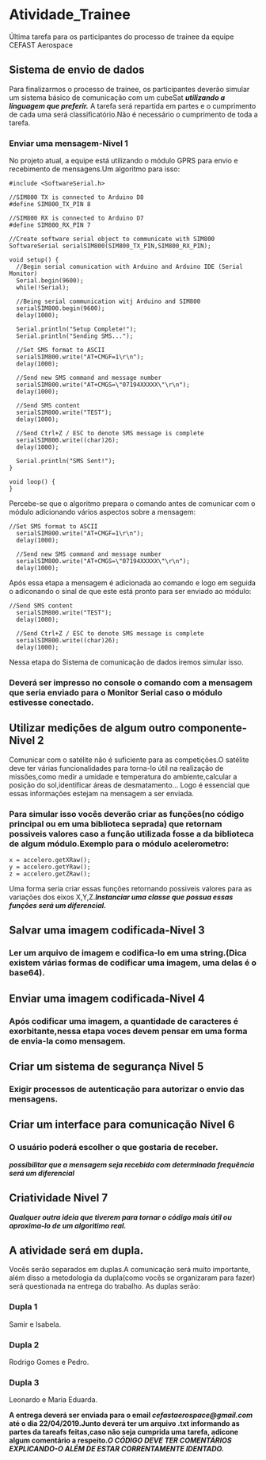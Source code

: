 # Atividade_Trainee
Última tarefa para os participantes do processo de trainee da equipe CEFAST Aerospace
## Sistema de envio de dados
Para finalizarmos o processo de trainee, os participantes deverão simular um sistema básico de comunicação com um cubeSat **_utilizando a linguagem que preferir._**
A tarefa será repartida em partes e o cumprimento de cada uma será classificatório.Não é necessário o cumprimento de toda a tarefa.
### Enviar uma mensagem-Nivel 1
No projeto atual, a equipe está utilizando o módulo GPRS para envio e recebimento de mensagens.Um algoritmo para isso:
```
#include <SoftwareSerial.h>
 
//SIM800 TX is connected to Arduino D8
#define SIM800_TX_PIN 8
 
//SIM800 RX is connected to Arduino D7
#define SIM800_RX_PIN 7
 
//Create software serial object to communicate with SIM800
SoftwareSerial serialSIM800(SIM800_TX_PIN,SIM800_RX_PIN);
 
void setup() {
  //Begin serial comunication with Arduino and Arduino IDE (Serial Monitor)
  Serial.begin(9600);
  while(!Serial);
   
  //Being serial communication witj Arduino and SIM800
  serialSIM800.begin(9600);
  delay(1000);
   
  Serial.println("Setup Complete!");
  Serial.println("Sending SMS...");
   
  //Set SMS format to ASCII
  serialSIM800.write("AT+CMGF=1\r\n");
  delay(1000);
 
  //Send new SMS command and message number
  serialSIM800.write("AT+CMGS=\"07194XXXXX\"\r\n");
  delay(1000);
   
  //Send SMS content
  serialSIM800.write("TEST");
  delay(1000);
   
  //Send Ctrl+Z / ESC to denote SMS message is complete
  serialSIM800.write((char)26);
  delay(1000);
     
  Serial.println("SMS Sent!");
}
 
void loop() {
}
```
Percebe-se que o algoritmo prepara o comando antes de comunicar com o módulo adicionando vários aspectos sobre a mensagem:
```
//Set SMS format to ASCII
  serialSIM800.write("AT+CMGF=1\r\n");
  delay(1000);
 
  //Send new SMS command and message number
  serialSIM800.write("AT+CMGS=\"07194XXXXX\"\r\n");
  delay(1000);
```
Após essa etapa a mensagem é adicionada ao comando e logo em seguida o adiconando o sinal de que este está pronto para ser enviado ao módulo:
```
//Send SMS content
  serialSIM800.write("TEST");
  delay(1000);
   
  //Send Ctrl+Z / ESC to denote SMS message is complete
  serialSIM800.write((char)26);
  delay(1000);
  ```
  Nessa etapa do Sistema de comunicação de dados iremos simular isso.
  ### Deverá ser impresso no console o comando com a mensagem que seria enviado para o Monitor Serial caso o módulo estivesse conectado.
  
  ## Utilizar medições de algum outro componente-Nivel 2
  Comunicar com o satélite não é suficiente para as competições.O satélite deve ter várias funcionalidades para torna-lo útil na realização de missões,como medir a umidade e temperatura do ambiente,calcular a posição do sol,identificar áreas de desmatamento...
  Logo é essencial que essas informações estejam na mensagem a ser enviada.
  ### Para simular isso vocês deverão criar as funções(no código principal ou em uma biblioteca seprada) que retornam possiveis valores caso a função utilizada fosse a da biblioteca de algum módulo.Exemplo para o módulo acelerometro:
  ```
  x = accelero.getXRaw();
  y = accelero.getYRaw();
  z = accelero.getZRaw();
  ```
  Uma forma seria criar essas funções retornando possiveis valores para as variações dos eixos X,Y,Z.**_Instanciar uma classe que possua essas funções será um diferencial._**
  ## Salvar uma imagem codificada-Nivel 3
   ### Ler um arquivo de imagem e codifica-lo em uma string.(Dica existem várias formas de codificar uma imagem, uma delas é o base64).
  ## Enviar uma imagem codificada-Nivel 4
  ### Após codificar uma imagem, a quantidade de caracteres é exorbitante,nessa etapa voces devem pensar em uma forma de envia-la como mensagem.
  ## Criar um sistema de segurança Nivel 5
   ### Exigir processos de autenticação para autorizar o envio das mensagens.
  ## Criar um interface para comunicação Nivel 6
   ### O usuário poderá escolher o que gostaria de receber.
   **_possibilitar que a mensagem seja recebida com determinada frequência será um diferencial_**
  ## Criatividade Nivel 7
  **_Qualquer outra ideia que tiverem para tornar o código mais útil ou aproxima-lo de um algoritimo real._**
   ## A atividade será em dupla.
   Vocês serão separados em duplas.A comunicação será muito importante, além disso a metodologia da dupla(como vocês se organizaram para fazer) será questionada na entrega do trabalho.
    As duplas serão: 
   ### Dupla 1
   Samir e Isabela.
   ### Dupla 2
   Rodrigo Gomes e Pedro.
   ### Dupla 3
   Leonardo e Maria Eduarda.
   
   **A entrega deverá ser enviada para o email _cefastaerospace@gmail.com_ até o dia 22/04/2019.Junto deverá ter um arquivo .txt informando as partes da tareafs feitas,caso não seja cumprida uma tarefa, adicone algum comentário a respeito._O CÓDIGO DEVE TER COMENTÁRIOS EXPLICANDO-O ALÉM DE ESTAR CORRENTAMENTE IDENTADO._**
  

